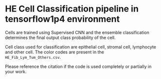 # HE Cell Classification pipeline in tensorflow1p4 environment

Cells are trained using Supervised CNN and the ensemble classification determines the final output class probability of the cell.

Cell class used for classification are epithelial cell, stromal cell, lymphocyte and other cell. The color codes are present in the `HE_Fib_Lym_Tum_Others.csv`.

Please reference the citation if the code is used completely or partially in your work.

